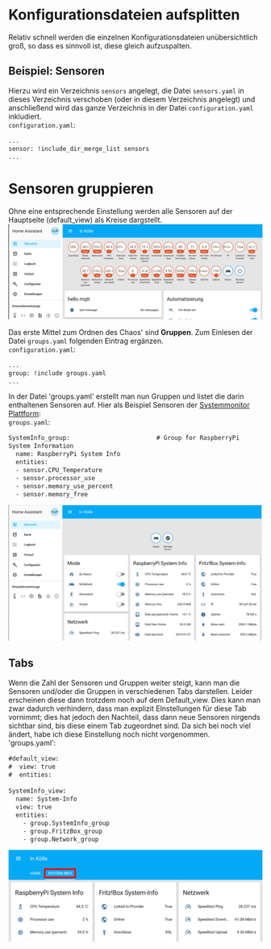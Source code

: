 # Konfigurationsdateien aufsplitten
Relativ schnell werden die einzelnen Konfigurationsdateien unübersichtlich groß, so dass es sinnvoll ist, diese gleich aufzuspalten.

## Beispiel: Sensoren
Hierzu wird ein Verzeichnis `sensors` angelegt, die Datei `sensors.yaml` in dieses Verzeichnis verschoben (oder in diesem Verzeichnis angelegt) und anschließend wird das ganze Verzeichnis in der Datei `configuration.yaml` inkludiert.  
`configuration.yaml`:
```
...
sensor: !include_dir_merge_list sensors
...
```

# Sensoren gruppieren
Ohne eine entsprechende Einstellung werden alle Sensoren auf der Hauptseite (default_view) als Kreise dargstellt.  
<img src="../images4git/sensors.jpg" width="700">

Das erste Mittel zum Ordnen des Chaos' sind **Gruppen**. Zum Einlesen der Datei `groups.yaml` folgenden Eintrag ergänzen.  
`configuration.yaml`:
```
...
group: !include groups.yaml
...
```
In der Datei 'groups.yaml' erstellt man nun Gruppen und listet die darin enthaltenen Sensoren auf. Hier als Beispiel Sensoren der [Systemmonitor Plattform](https://www.home-assistant.io/components/sensor.systemmonitor/):  
`groups.yaml`:
```
SystemInfo_group:                        # Group for RaspberryPi System Information
  name: RaspberryPi System Info
  entities:
  - sensor.CPU_Temperature
  - sensor.processor_use
  - sensor.memory_use_percent
  - sensor.memory_free
```
<img src="../images4git/first_groups.jpg" width="700">

## Tabs
Wenn die Zahl der Sensoren und Gruppen weiter steigt, kann man die Sensoren und/oder die Gruppen in verschiedenen Tabs darstellen. Leider erscheinen diese dann trotzdem noch auf dem Default_view. Dies kann man zwar dadurch verhindern, dass man explizit EInstellungen für diese Tab vornimmt; dies hat jedoch den Nachteil, dass dann neue Sensoren nirgends sichtbar sind, bis diese einem Tab zugeordnet sind. Da sich bei noch viel ändert, habe ich diese Einstellung noch nicht vorgenommen.  
'groups.yaml':
```
#default_view:
#  view: true
#  entities:

SystemInfo_view:
  name: System-Info
  view: true
  entities:
    - group.SystemInfo_group
    - group.FritzBox_group
    - group.Network_group
```
<img src="../images4git/first_tabs.jpg" width="700">
